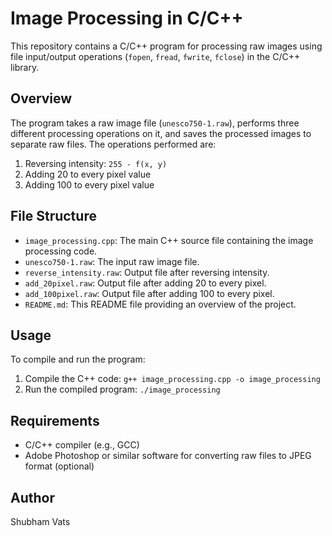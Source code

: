 
# Image Processing in C/C++

This repository contains a C/C++ program for processing raw images using file input/output operations (`fopen`, `fread`, `fwrite`, `fclose`) in the C/C++ library.

## Overview

The program takes a raw image file (`unesco750-1.raw`), performs three different processing operations on it, and saves the processed images to separate raw files. The operations performed are:

1. Reversing intensity: `255 - f(x, y)`
2. Adding 20 to every pixel value
3. Adding 100 to every pixel value

## File Structure

- `image_processing.cpp`: The main C++ source file containing the image processing code.
- `unesco750-1.raw`: The input raw image file.
- `reverse_intensity.raw`: Output file after reversing intensity.
- `add_20pixel.raw`: Output file after adding 20 to every pixel.
- `add_100pixel.raw`: Output file after adding 100 to every pixel.
- `README.md`: This README file providing an overview of the project.

## Usage

To compile and run the program:

1. Compile the C++ code: `g++ image_processing.cpp -o image_processing`
2. Run the compiled program: `./image_processing`

## Requirements

- C/C++ compiler (e.g., GCC)
- Adobe Photoshop or similar software for converting raw files to JPEG format (optional)

## Author

Shubham Vats

